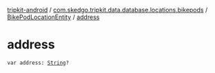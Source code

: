 [tripkit-android](../../index.md) / [com.skedgo.tripkit.data.database.locations.bikepods](../index.md) / [BikePodLocationEntity](index.md) / [address](./address.md)

# address

`var address: `[`String`](https://kotlinlang.org/api/latest/jvm/stdlib/kotlin/-string/index.html)`?`